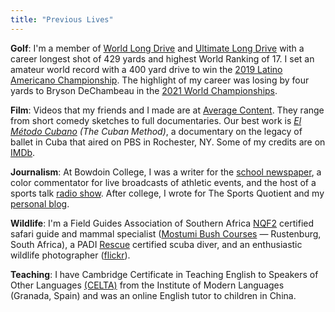 ```yaml
---
title: "Previous Lives"
---
```


__Golf__: 
I'm a member of [World Long Drive](https://worldlongdrive.com) and [Ultimate Long Drive](https://ultimatelongdrive.com) with a career longest shot of 429 yards and highest World Ranking of 17. I set an amateur world record with a 400 yard drive to win the [2019 Latino Americano Championship](https://ultimatelongdrive.com/mikey-jarrell-conquered-the-grid-at-club-de-golf-la-hacienda/). The highlight of my career was losing by four yards to Bryson DeChambeau in the [2021 World Championships](https://www.youtube.com/live/djgTtwO-ibk?si=A4Z-_e7VDtCX4Q55&t=27062).

__Film__: 
Videos that my friends and I made are at [Average Content](https://www.youtube.com/channel/UCUi7LTQazUvuEqeBf8wFXFg). They range from short comedy sketches to full documentaries. Our best work is [_El Método Cubano_](https://youtu.be/IrIYlYd2B4g?si=3f15CishK0RD1b-F) _(The Cuban Method)_, a documentary on the legacy of ballet in Cuba that aired on PBS in Rochester, NY. Some of my credits are on [IMDb](https://www.imdb.com/name/nm4574225/).

__Journalism__: 
At Bowdoin College, I was a writer for the [school newspaper](http://bowdoinorient.com/bonus/author/780/), a color commentator for live broadcasts of athletic events, and the host of a sports talk [radio show](https://www.mixcloud.com/mikey-jarrell/). After college, I wrote for The Sports Quotient and my [personal blog](http://everybodyisdumb.com).

__Wildlife__: 
I'm a Field Guides Association of Southern Africa [NQF2](https://www.fgasa.co.za/membership/examinations) certified safari guide and mammal specialist ([Mostumi Bush Courses](https://motsumibush.co.za/) — Rustenburg, South Africa), a PADI [Rescue](https://www.padi.com/courses/rescue-diver) certified scuba diver, and an enthusiastic wildlife photographer ([flickr](https://flic.kr/s/aHBqjBaoqV)).

__Teaching__:
I have Cambridge Certificate in Teaching English to Speakers of Other Languages [(CELTA)](https://www.cambridgeenglish.org/teaching-english/teaching-qualifications/celta/) from the Institute of Modern Languages (Granada, Spain) and was an online English tutor to children in China.